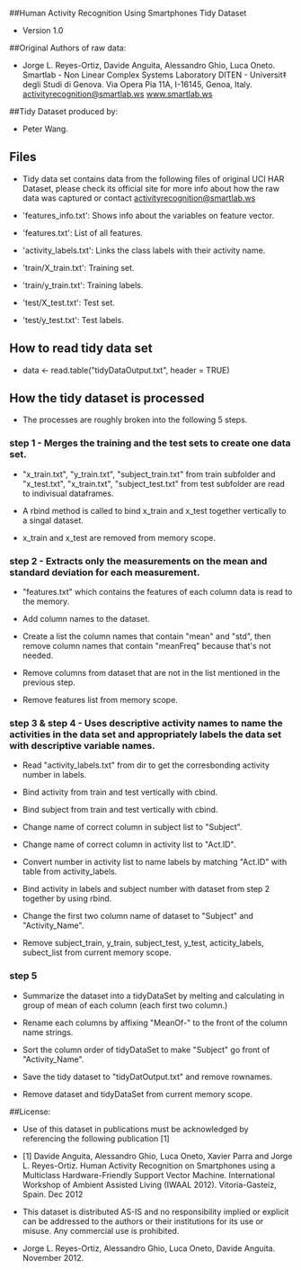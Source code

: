 
##Human Activity Recognition Using Smartphones Tidy Dataset
+ Version 1.0

##Original Authors of raw data:
+ Jorge L. Reyes-Ortiz, Davide Anguita, Alessandro Ghio, Luca Oneto.
Smartlab - Non Linear Complex Systems Laboratory
DITEN - Universit‡ degli Studi di Genova.
Via Opera Pia 11A, I-16145, Genoa, Italy.
activityrecognition@smartlab.ws
www.smartlab.ws

##Tidy Dataset produced by:
+ Peter Wang.




## Files
+ Tidy data set contains data from the following files of original UCI HAR Dataset, please check its official site for more info about how the raw data was captured or contact activityrecognition@smartlab.ws

+ 'features_info.txt': Shows info about the variables on feature vector.

+ 'features.txt': List of all features.

+ 'activity_labels.txt': Links the class labels with their activity name.

+ 'train/X_train.txt': Training set.

+ 'train/y_train.txt': Training labels.

+ 'test/X_test.txt': Test set.

+ 'test/y_test.txt': Test labels.


## How to read tidy data set

+ data <- read.table("tidyDataOutput.txt", header = TRUE) 



## How the tidy dataset is processed

+ The processes are roughly broken into the following 5 steps.

### step 1 - Merges the training and the test sets to create one data set.

+ "x_train.txt", "y_train.txt", "subject_train.txt" from train subfolder and "x_test.txt", "x_train.txt", "subject_test.txt" from test subfolder are read to indivisual dataframes.

+ A rbind method is called to bind x_train and x_test together vertically to a singal dataset.

+ x_train and x_test are removed from memory scope.

### step 2 - Extracts only the measurements on the mean and standard deviation for each measurement. 

+ "features.txt" which contains the features of each column data is read to the memory. 

+ Add column names to the dataset.

+ Create a list the column names that contain "mean" and "std", then remove column names that contain "meanFreq" because that's not needed.

+ Remove columns from dataset that are not in the list mentioned in the previous step.

+ Remove features list from memory scope.

### step 3 & step 4 - Uses descriptive activity names to name the activities in the data set and appropriately labels the data set with descriptive variable names.

+ Read "activity_labels.txt" from dir to get the corresbonding activity number in labels.

+ Bind activity from train and test vertically with cbind.

+ Bind subject from train and test vertically with cbind.  

+ Change name of correct column in subject list to "Subject".

+ Change name of correct column in activity list to "Act.ID".

+ Convert number in activity list to name labels by matching "Act.ID" with table from activity_labels.

+ Bind activity in labels and subject number with dataset from step 2 together by using rbind. 

+ Change the first two column name of dataset to "Subject" and "Activity_Name".

+ Remove subject_train, y_train, subject_test, y_test, acticity_labels, subect_list from current memory scope.

### step 5

+ Summarize the dataset into a tidyDataSet by melting and calculating in group of mean of each column (each first two column.)

+ Rename each columns by affixing "MeanOf-" to the front of the column name strings.

+ Sort the column order of tidyDataSet to make "Subject" go front of "Activity_Name".

+ Save the tidy dataset to "tidyDatOutput.txt" and remove rownames.

+ Remove dataset and tidyDataSet from current memory scope.




##License:

+ Use of this dataset in publications must be acknowledged by referencing the following publication [1] 

+ [1] Davide Anguita, Alessandro Ghio, Luca Oneto, Xavier Parra and Jorge L. Reyes-Ortiz. Human Activity Recognition on Smartphones using a Multiclass Hardware-Friendly Support Vector Machine. International Workshop of Ambient Assisted Living (IWAAL 2012). Vitoria-Gasteiz, Spain. Dec 2012

+ This dataset is distributed AS-IS and no responsibility implied or explicit can be addressed to the authors or their institutions for its use or misuse. Any commercial use is prohibited.

+ Jorge L. Reyes-Ortiz, Alessandro Ghio, Luca Oneto, Davide Anguita. November 2012.
